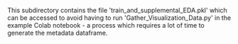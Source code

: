 This subdirectory contains the file 'train_and_supplemental_EDA.pkl' which can be accessed to avoid having to run 'Gather_Visualization_Data.py' in the example Colab notebook - a process which requires a lot of time to generate the metadata dataframe.

